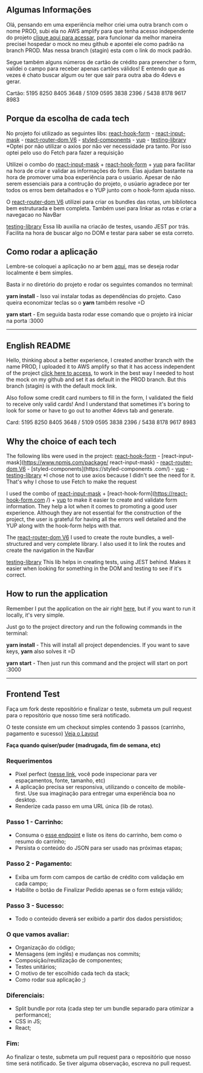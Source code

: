 ## Algumas Informações

Olá, pensando em uma experiência melhor criei uma outra branch com o nome PROD, subi ela no AWS amplify para que tenha acesso independente do projeto
[clique aqui para acessar](https://elaborate-creponne-39ff32.netlify.app/), para funcionar da melhor maneira precisei hospedar o mock no meu github e apontei ele como padrão na branch PROD. Mas nessa branch (stagin) esta com o link do mock padrão.

Segue também alguns números de cartão de crédito para preencher o form, validei o campo para receber apenas cartões válidos! E entendo que as vezes é chato buscar algum ou ter que sair para outra aba do 4devs e gerar.

Cartão: 5195 8250 8405 3648 / 5109 0595 3838 2396 / 5438 8178 9617 8983

## Porque da escolha de cada tech

No projeto foi utilizado as seguintes libs: [react-hook-form](https://react-hook-form.com/) - [react-input-mask](https://www.npmjs.com/package/react-input-mask) - [react-router-dom V6](https://reactrouter.com/docs/en/v6/getting-started/overview) - [styled-components](https://styled-components.com/) - [yup](https://www.npmjs.com/package/yup) - [testing-library](https://testing-library.com/)
*Optei por não utilizar o axios por não ver necessidade pra tanto. Por isso optei pelo uso do Fetch para fazer a requisição

Utilizei o combo do [react-input-mask](https://www.npmjs.com/package/react-input-mask) + [react-hook-form](https://react-hook-form.com/)  + [yup](https://www.npmjs.com/package/yup) para facilitar na hora de criar e validar as informações do form. Elas ajudam bastante na hora de promover uma boa experiência para o usúario. Apesar de não serem essenciais para a contrução do projeto, o usúario agradece por ter todos os erros bem detalhados e o YUP junto com o hook-form ajuda nisso.

O [react-router-dom V6](https://reactrouter.com/docs/en/v6/getting-started/overview) utilizei para criar os bundles das rotas, um biblioteca bem estruturada e bem completa. Também usei para linkar as rotas e criar a navegacao no NavBar

[testing-library](https://testing-library.com/) Essa lib auxilia na criacão de testes, usando JEST por trás. Facilita na hora de buscar algo no DOM e testar para saber se esta correto.

## Como rodar a aplicação

Lembre-se coloquei a aplicação no ar bem [aqui](https://prod.d1yy20cawboqtt.amplifyapp.com/), mas se deseja rodar localmente é bem simples.

Basta ir no diretório do projeto e rodar os seguintes comandos no terminal:

**yarn install** - Isso vai instalar todas as dependências do projeto. Caso queira economizar teclas so o **yarn** também resolve =D

**yarn start** - Em seguida basta rodar esse comando que o projeto irá iniciar na porta :3000

----------------------------------------------------------------------------------------------------------------------------------------------------------

## English README

Hello, thinking about a better experience, I created another branch with the name PROD, I uploaded it to AWS amplify so that it has access independent of the project
[click here to access](https://elaborate-creponne-39ff32.netlify.app/), to work in the best way I needed to host the mock on my github and set it as default in the PROD branch. But this branch (stagin) is with the default mock link.

Also follow some credit card numbers to fill in the form, I validated the field to receive only valid cards! And I understand that sometimes it's boring to look for some or have to go out to another 4devs tab and generate.

Card: 5195 8250 8405 3648 / 5109 0595 3838 2396 / 5438 8178 9617 8983

## Why the choice of each tech

The following libs were used in the project: [react-hook-form](https://react-hook-form.com/) - [react-input-mask](https://www.npmjs.com/package/ react-input-mask) - [react-router-dom V6](https://reactrouter.com/docs/en/v6/getting-started/overview) - [styled-components](https://styled-components .com/) - [yup](https://www.npmjs.com/package/yup) - [testing-library](https://testing-library.com/)
*I chose not to use axios because I didn't see the need for it. That's why I chose to use Fetch to make the request

I used the combo of [react-input-mask](https://www.npmjs.com/package/react-input-mask) + [react-hook-form](https://react-hook-form.com /) + [yup](https://www.npmjs.com/package/yup) to make it easier to create and validate form information. They help a lot when it comes to promoting a good user experience. Although they are not essential for the construction of the project, the user is grateful for having all the errors well detailed and the YUP along with the hook-form helps with that.

The [react-router-dom V6](https://reactrouter.com/docs/en/v6/getting-started/overview) I used to create the route bundles, a well-structured and very complete library. I also used it to link the routes and create the navigation in the NavBar

[testing-library](https://testing-library.com/) This lib helps in creating tests, using JEST behind. Makes it easier when looking for something in the DOM and testing to see if it's correct.

## How to run the application

Remember I put the application on the air right [here](https://prod.d1yy20cawboqtt.amplifyapp.com/), but if you want to run it locally, it's very simple.

Just go to the project directory and run the following commands in the terminal:

**yarn install** - This will install all project dependencies. If you want to save keys, **yarn** also solves it =D

**yarn start** - Then just run this command and the project will start on port :3000

----------------------------------------------------------------------------------------------------------------------------------------------------------

## Frontend Test

Faça um fork deste repositório e finalizar o teste, submeta um pull request para o repositório que nosso time será notificado.

O teste consiste em um checkout simples contendo 3 passos (carrinho, pagamento e sucesso) [Veja o Layout](https://projects.invisionapp.com/prototype/font-test-cji0j0khf005c1t0132358e8k)

**Faça quando quiser/puder (madrugada, fim de semana, etc)**

### Requerimentos

- Pixel perfect ([nesse link](https://projects.invisionapp.com/prototype/font-test-cji0j0khf005c1t0132358e8k), você pode inspecionar para ver espaçamentos, fonte, tamanho, etc)
- A aplicação precisa ser responsiva, utilizando o conceito de mobile-first. Use sua imaginação para entregar uma experiência boa no desktop.
- Renderize cada passo em uma URL única (lib de rotas).


### Passo 1 - Carrinho:
  - Consuma o [esse endpoint](http://www.mocky.io/v2/5b15c4923100004a006f3c07) e liste os itens do carrinho, bem como o resumo do carrinho;
  - Persista o conteúdo do JSON para ser usado nas próximas etapas;

### Passo 2 - Pagamento: 
  - Exiba um form com campos de cartão de crédito com validação em cada campo;
  - Habilite o botão de Finalizar Pedido apenas se o form esteja válido;

### Passo 3 - Sucesso: 
  - Todo o conteúdo deverá ser exibido a partir dos dados persistidos;
  
### O que vamos avaliar:
  - Organização do código;
  - Mensagens (em inglês) e mudanças nos commits;
  - Composição/reutilização de componentes;
  - Testes unitários;
  - O motivo de ter escolhido cada tech da stack;
  - Como rodar sua aplicação ;)

### Diferenciais:
  - Split bundle por rota (cada step ter um bundle separado para otimizar a performance);
  - CSS in JS;
  - React;

### Fim:
Ao finalizar o teste, submeta um pull request para o repositório que nosso time será notificado. Se tiver alguma observação, escreva no pull request.
